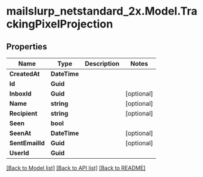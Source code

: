 # mailslurp_netstandard_2x.Model.TrackingPixelProjection

## Properties

Name | Type | Description | Notes
------------ | ------------- | ------------- | -------------
**CreatedAt** | **DateTime** |  | 
**Id** | **Guid** |  | 
**InboxId** | **Guid** |  | [optional] 
**Name** | **string** |  | [optional] 
**Recipient** | **string** |  | [optional] 
**Seen** | **bool** |  | 
**SeenAt** | **DateTime** |  | [optional] 
**SentEmailId** | **Guid** |  | [optional] 
**UserId** | **Guid** |  | 

[[Back to Model list]](../README#documentation-for-models) [[Back to API list]](../README#documentation-for-api-endpoints) [[Back to README]](../README)

